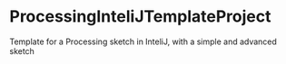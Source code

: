 # ProcessingInteliJTemplateProject
Template for a Processing sketch in InteliJ, with a simple and advanced sketch
